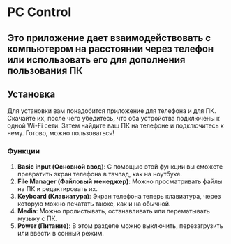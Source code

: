 # PC Control
## Это приложение дает взаимодействовать с компьютером на расстоянии через телефон или использовать его для дополнения пользования ПК

## Установка

Для установки вам понадобится приложение для телефона и для ПК. Скачайте их, после чего убедитесь, что оба устройства подключены к одной Wi-Fi сети. Затем найдите ваш ПК на телефоне и подключитесь к нему. Готово, можно пользоваться!

### Функции

1. **Basic input (Основной ввод)**: С помощью этой функции вы сможете превратить экран телефона в тачпад, как на ноутбуке.
2. **File Manager (Файловый менеджер)**: Можно просматривать файлы на ПК и редактировать их.
3. **Keyboard (Клавиатура)**: Экран телефона теперь клавиатура, через которую можно печатать также, как и на обычной.
4. **Media**: Можно пролистывать, останавливать или перематывать музыку с ПК.
5. **Power (Питание)**: В этом разделе можно выключить, перезагрузить или ввести в сонный режим.
